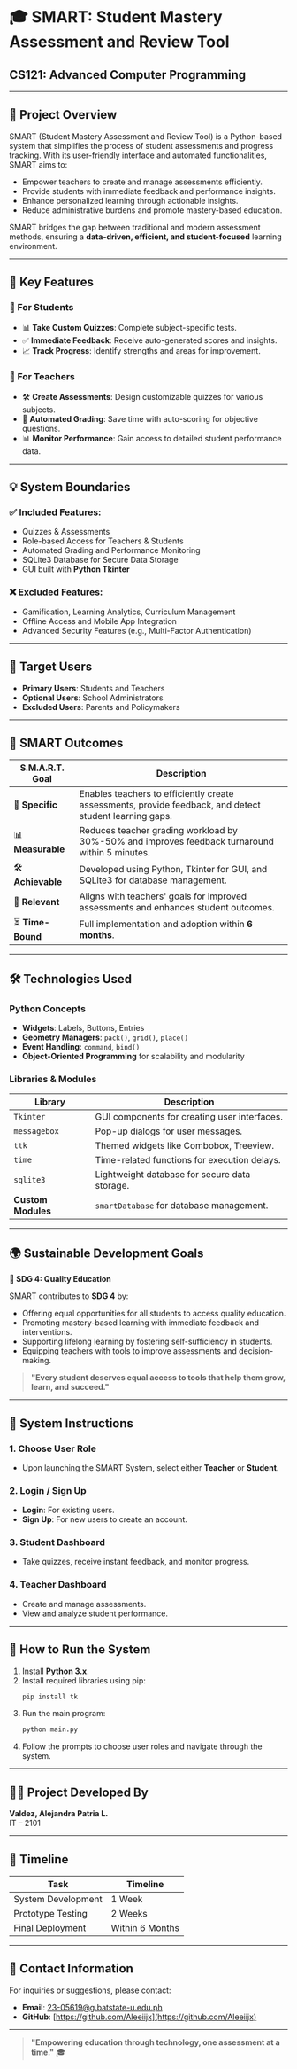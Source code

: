 # 🎓 **SMART: Student Mastery Assessment and Review Tool**
## CS121: Advanced Computer Programming

---

## 📌 **Project Overview**
SMART (Student Mastery Assessment and Review Tool) is a Python-based system that simplifies the process of student assessments and progress tracking. With its user-friendly interface and automated functionalities, SMART aims to:

- Empower teachers to create and manage assessments efficiently.
- Provide students with immediate feedback and performance insights.
- Enhance personalized learning through actionable insights.
- Reduce administrative burdens and promote mastery-based education.

SMART bridges the gap between traditional and modern assessment methods, ensuring a **data-driven, efficient, and student-focused** learning environment.

---

## 🚀 **Key Features**
### **🔹 For Students**
- 📊 **Take Custom Quizzes**: Complete subject-specific tests.
- ✅ **Immediate Feedback**: Receive auto-generated scores and insights.
- 📈 **Track Progress**: Identify strengths and areas for improvement.

### **🔹 For Teachers**
- 🛠️ **Create Assessments**: Design customizable quizzes for various subjects.
- 🧮 **Automated Grading**: Save time with auto-scoring for objective questions.
- 📊 **Monitor Performance**: Gain access to detailed student performance data.

---

## 💡 **System Boundaries**
### **✅ Included Features:**
- Quizzes & Assessments
- Role-based Access for Teachers & Students
- Automated Grading and Performance Monitoring
- SQLite3 Database for Secure Data Storage
- GUI built with **Python Tkinter**

### **❌ Excluded Features:**
- Gamification, Learning Analytics, Curriculum Management
- Offline Access and Mobile App Integration
- Advanced Security Features (e.g., Multi-Factor Authentication)

---

## 👥 **Target Users**
- **Primary Users**: Students and Teachers
- **Optional Users**: School Administrators
- **Excluded Users**: Parents and Policymakers

---

## 🎯 **SMART Outcomes**
| **S.M.A.R.T. Goal**       | **Description** |
|---------------------------|-----------------|
| 🎯 **Specific**           | Enables teachers to efficiently create assessments, provide feedback, and detect student learning gaps. |
| 📊 **Measurable**         | Reduces teacher grading workload by 30%-50% and improves feedback turnaround within 5 minutes. |
| 🛠️ **Achievable**         | Developed using Python, Tkinter for GUI, and SQLite3 for database management. |
| 📌 **Relevant**           | Aligns with teachers' goals for improved assessments and enhances student outcomes. |
| ⏳ **Time-Bound**         | Full implementation and adoption within **6 months**. |

---

## 🛠️ **Technologies Used**
### **Python Concepts**
- **Widgets**: Labels, Buttons, Entries
- **Geometry Managers**: `pack()`, `grid()`, `place()`
- **Event Handling**: `command`, `bind()`
- **Object-Oriented Programming** for scalability and modularity

### **Libraries & Modules**
| **Library**       | **Description**                                |
|-------------------|----------------------------------------------|
| `Tkinter`        | GUI components for creating user interfaces. |
| `messagebox`     | Pop-up dialogs for user messages.            |
| `ttk`            | Themed widgets like Combobox, Treeview.      |
| `time`           | Time-related functions for execution delays. |
| `sqlite3`        | Lightweight database for secure data storage.|
| **Custom Modules**| `smartDatabase` for database management.     |

---

## 🌍 **Sustainable Development Goals**
**🎯 SDG 4: Quality Education**

SMART contributes to **SDG 4** by:
- Offering equal opportunities for all students to access quality education.
- Promoting mastery-based learning with immediate feedback and interventions.
- Supporting lifelong learning by fostering self-sufficiency in students.
- Equipping teachers with tools to improve assessments and decision-making.

> **"Every student deserves equal access to tools that help them grow, learn, and succeed."**

---

## 📝 **System Instructions**
### **1. Choose User Role**
- Upon launching the SMART System, select either **Teacher** or **Student**.

### **2. Login / Sign Up**
- **Login**: For existing users.
- **Sign Up**: For new users to create an account.

### **3. Student Dashboard**
- Take quizzes, receive instant feedback, and monitor progress.

### **4. Teacher Dashboard**
- Create and manage assessments.
- View and analyze student performance.

---

## 🔗 **How to Run the System**
1. Install **Python 3.x**.
2. Install required libraries using pip:
   ```bash
   pip install tk
   ```
3. Run the main program:
   ```bash
   python main.py
   ```
4. Follow the prompts to choose user roles and navigate through the system.

---

## 👩‍💻 **Project Developed By**
**Valdez, Alejandra Patria L.**  
IT – 2101

---

## 📅 **Timeline**
| **Task**                          | **Timeline**       |
|-----------------------------------|--------------------|
| System Development                | 1 Week            |
| Prototype Testing                 | 2 Weeks           |
| Final Deployment                  | Within 6 Months   |

---

## 📧 **Contact Information**
For inquiries or suggestions, please contact:
- **Email**: [23-05619@g.batstate-u.edu.ph](23-05619@g.batstate-u.edu.ph)
- **GitHub**: [https://github.com/Aleeiijx](https://github.com/Aleeiijx)

---

> **"Empowering education through technology, one assessment at a time."** 🎓
